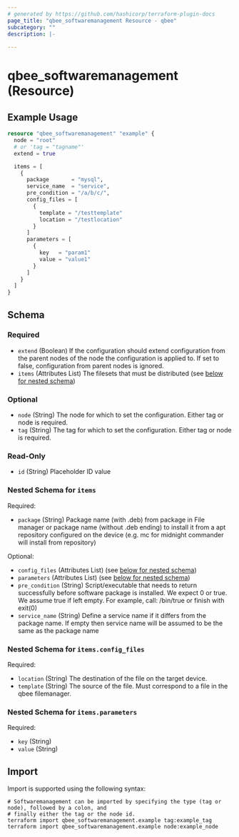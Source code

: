 ```yaml
---
# generated by https://github.com/hashicorp/terraform-plugin-docs
page_title: "qbee_softwaremanagement Resource - qbee"
subcategory: ""
description: |-
  
---
```


# qbee_softwaremanagement (Resource)



## Example Usage

```terraform
resource "qbee_softwaremanagement" "example" {
  node = "root"
  # or 'tag = "tagname"'
  extend = true

  items = [
    {
      package       = "mysql",
      service_name  = "service",
      pre_condition = "/a/b/c/",
      config_files = [
        {
          template = "/testtemplate"
          location = "/testlocation"
        }
      ]
      parameters = [
        {
          key   = "param1"
          value = "value1"
        }
      ]
    }
  ]
}
```

<!-- schema generated by tfplugindocs -->
## Schema

### Required

- `extend` (Boolean) If the configuration should extend configuration from the parent nodes of the node the configuration is applied to. If set to false, configuration from parent nodes is ignored.
- `items` (Attributes List) The filesets that must be distributed (see [below for nested schema](#nestedatt--items))

### Optional

- `node` (String) The node for which to set the configuration. Either tag or node is required.
- `tag` (String) The tag for which to set the configuration. Either tag or node is required.

### Read-Only

- `id` (String) Placeholder ID value

<a id="nestedatt--items"></a>
### Nested Schema for `items`

Required:

- `package` (String) Package name (with .deb) from package in File manager or package name (without .deb ending) to install it from a apt repository configured on the device (e.g. mc for midnight commander will install from repository)

Optional:

- `config_files` (Attributes List) (see [below for nested schema](#nestedatt--items--config_files))
- `parameters` (Attributes List) (see [below for nested schema](#nestedatt--items--parameters))
- `pre_condition` (String) Script/executable that needs to return successfully before software package is installed. We expect 0 or true. We assume true if left empty. For example, call: /bin/true or finish with exit(0)
- `service_name` (String) Define a service name if it differs from the package name. If empty then service name will be assumed to be the same as the package name

<a id="nestedatt--items--config_files"></a>
### Nested Schema for `items.config_files`

Required:

- `location` (String) The destination of the file on the target device.
- `template` (String) The source of the file. Must correspond to a file in the qbee filemanager.


<a id="nestedatt--items--parameters"></a>
### Nested Schema for `items.parameters`

Required:

- `key` (String)
- `value` (String)

## Import

Import is supported using the following syntax:

```shell
# Softwaremanagement can be imported by specifying the type (tag or node), followed by a colon, and
# finally either the tag or the node id.
terraform import qbee_softwaremanagement.example tag:example_tag
terraform import qbee_softwaremanagement.example node:example_node
```
